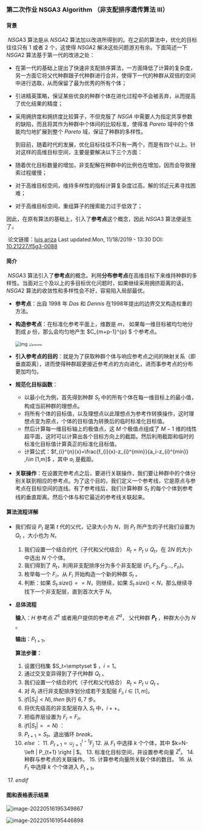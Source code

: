 ### 第二次作业 NSGA3 Algorithm （非支配排序遗传算法 III）

#### 背景

​      $NSGA3$ 算法是从 $NSGA2$ 算法加以改进所得到的。在之前的算法中，优化的目标往往只有 $1$ 或者 $2$ 个，这使得 $NSGA2$ 解决这些问题游刃有余。下面简述一下 $NSGA2$ 算法基于第一代的改进之处：

- 在第一代的基础上提出了快速非支配排序算法，一方面降低了计算的复杂度，另一方面它将父代种群跟子代种群进行合并，使得下一代的种群从双倍的空间中进行选取，从而保留了最为优秀的所有个体；
- 引进精英策略，保证某些优良的种群个体在进化过程中不会被丢弃，从而提高了优化结果的精度；
- 采用拥挤度和拥挤度比较算子，不但克服了 $NSGA$ 中需要人为指定共享参数的缺陷，而且将其作为种群中个体间的比较标准，使得准 $Pareto$ 域中的个体能均匀地扩展到整个 $Pareto$ 域，保证了种群的多样性。

   到目前，随着时代的发展，优化目标往往不只有一两个，而是有四个以上。针对这样的高维目标空间，主要是要解决以下三个方面：

- 随着优化目标数量的增加，非支配解在种群中的比例也在增加，因而会导致搜索过程缓慢；
- 对于高维目标空间，维持多样性的指标计算复杂度过高，解的邻近元素寻找困难；
- 对于高维目标空间，重组算子的搜索能力过于低效了；     

​    因此，在原有算法的基础上，引入了**参考点**这个概念，因此 $NSGA3$ 算法便诞生了。

​    论文链接：[luis ariza](https://ieee-dataport.org/authors/luis-ariza) Last updated:Mon, 11/18/2019 - 13:30 DOI: [10.21227/f5g3-0088](https://dx.doi.org/10.21227/f5g3-0088)



#### 简介

​     $NSGA3$ 算法引入了**参考点**的概念。利用**分布参考点**在高维目标下来维持种群的多样性。当面对三个及以上的多目标优化问题时，如果继续采用拥挤距离的话，$NSGA2$ 算法的收敛性和多样性会不好，容易陷入局部最优。

- **参考点**：出自 $1998$ 年 $Das$ 和 $Dennis$ 在1998年提出的边界交叉构造权重的方法。

- **构造参考点**：在标准化参考平面上，维数是 $m$， 如果每一维目标被均匀地分割成 $p$ 份，那么会均匀地产生 $C_{m+p-1}^{p} $ 个参考点。

  <img src="https://img-blog.csdn.net/20180801174548696?watermark/2/text/aHR0cHM6Ly9ibG9nLmNzZG4ubmV0L3dlaXhpbl8zOTUxMjM1MA==/font/5a6L5L2T/fontsize/400/fill/I0JBQkFCMA==/dissolve/70" alt="img" style="zoom:80%;" />

  <img src="https://pic2.zhimg.com/v2-590c83207af0d358196520631b140c69_r.jpg" alt="preview" style="zoom:50%;" />

- **引入参考点的目的**：就是为了获取种群个体与响应参考点之间的映射关系（即垂直距离），进而使得种群超更接近参考点的方向进化，进而事参考点的分布更加均匀。

- **规范化目标函数**：

  - 以最小化为例，首先得到种群 $S_t$ 中的所有个体在每一维目标上的最小值，构成当前种群的理想点。
  - 将所有个体的目标值，以及理想点以此理想点为参考作转换操作，这时理想点变为原点，个体的目标值为转换后的临时标准化目标值。
  - 然后计算每一维目标轴上的极值点，这 $M$ 个极值点组成了 $M-1$ 维的线性超平面，这时可以计算出各个目标方向上的截距。然后利用截距和临时的标准化目标值计算真正的标准化目标值。
  - 计算公式：$f_{i}^{n}(x)=\frac{f_{i}(x)-z_{i}^{min}}{a_i-z_{i}^{min}} ,i\in [1,m]$ ，其中 $a_i$ 是截距。

- **关联操作**：在设置完参考点之后，要进行关联操作，我们要让种群中的个体分别关联到相应的参考点。为了这个目的，我们定义一个参考线，它是原点与参考点在目标空间的连线。有了参考线后，我们计算种群 $S_t$ 的每个个体到参考线的垂直距离。然后个体与和它最近的参考线关联起来。

  

#### 算法流程详解

- 我们假设 $P_t$ 是第 $t$ 代的父代，记录大小为 $N$，则 $P_t$ 所产生的子代我们设置为 $Q_t$ ，大小也为 $N$。

  1. 我们设置一个结合的代（子代和父代结合） $R_t=P_t \cup Q_t$，在 $2N$ 的大小中选出 $N$ 个个体。
  2. 我们得到了 $R_t$，利用非支配排序分为多个非支配层 $(F_1,F_2,F_3...,F_n)$。
  3. 枚举每一个 $F_i$​，从 $F_i$ 开始构造一个新的种群 $S_t$ 。
  4. 判断：如果 $S_{t}.size()==N$，则继续，如果 $S_t.size()<N$，那么继续寻找下一个非支配层，直到首次大于 $N$。

- **总体流程**

  **输**入：$H$ 参考点 $Z^{s}$ 或者用户提供的参考点 $Z^{\alpha}$， 父代种群 **$P_t$** ，种群大小为 $N$ 。

  **输出**：$P_{t+1}$。

  **算法步骤：**

  1. 设置归档集 $S_t=\emptyset $ ，$i=1$。
  2. 通过交叉变异得到了子代种群 $Q_t$ 。
  3. 我们设置一个结合的代（子代和父代结合） $R_t=P_t \cup Q_t$ 。
  4. 对 $R_t$ 进行非支配排序划分成若干支配层 $F_i,i \in [1,m]$。
  5. $if(\left | S_t \right |<N), then$ 执行 $6,7$ 步。
  6. 将优先级高的非支配层存入 $S_t$ 中，$i++$。
  7. 把临界层设置为 $F_l=F_i$。
  8. $if(\left | S_t \right |==N)$ ：
  9. $P_{t+1}=S_t$。退出循环 $break$。
  10. $else$ ：
      11. $P_{t+1} = \cup _{j=1}^{l-1}F_j$
      12. 从 $F_t$ 中选择 $k$ 个个体，其中 $k=N-\left | P_{t+1} \right | $。
      13. 标准化目标空间，并设置参考向量 $Z^{t}$。
      14. 种群与参考点的关联操作。
      15. 计算参考向量所关联个体的数目。
      16. 从 $F_t$ 中选择 $k$ 个个体进入 $P_{t+1}$。

​         17. $endif$



#### 图和表格表示结果

![image-20220516195349867](C:\Users\Lenovo\AppData\Roaming\Typora\typora-user-images\image-20220516195349867.png)



![image-20220516195446898](C:\Users\Lenovo\AppData\Roaming\Typora\typora-user-images\image-20220516195446898.png)